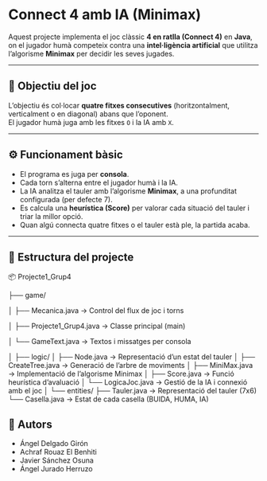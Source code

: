 # Connect 4 amb IA (Minimax)

Aquest projecte implementa el joc clàssic **4 en ratlla (Connect 4)** en **Java**, on el jugador humà competeix contra una **intel·ligència artificial** que utilitza l’algorisme **Minimax** per decidir les seves jugades.

---

## 🎯 Objectiu del joc
L’objectiu és col·locar **quatre fitxes consecutives** (horitzontalment, verticalment o en diagonal) abans que l’oponent.  
El jugador humà juga amb les fitxes `O` i la IA amb `X`.

---

## ⚙️ Funcionament bàsic
- El programa es juga per **consola**.  
- Cada torn s’alterna entre el jugador humà i la IA.  
- La IA analitza el tauler amb l’algorisme **Minimax**, a una profunditat configurada (per defecte 7).  
- Es calcula una **heurística (Score)** per valorar cada situació del tauler i triar la millor opció.  
- Quan algú connecta quatre fitxes o el tauler està ple, la partida acaba.

---

## 🧩 Estructura del projecte
📦 Projecte1_Grup4

├── game/

│ ├── Mecanica.java         → Control del flux de joc i torns

│ ├── Projecte1_Grup4.java  → Classe principal (main)

│ └── GameText.java         → Textos i missatges per consola

│
├── logic/
│ ├── Node.java         → Representació d’un estat del tauler
│ ├── CreateTree.java   → Generació de l’arbre de moviments
│ ├── MiniMax.java      → Implementació de l’algorisme Minimax
│ ├── Score.java        → Funció heurística d’avaluació
│ └── LogicaJoc.java    → Gestió de la IA i connexió amb el joc
│
└── entities/
├── Tauler.java     → Representació del tauler (7x6)
└── Casella.java    → Estat de cada casella (BUIDA, HUMA, IA)

## 👥 Autors
- Ángel Delgado Girón
- Achraf Rouaz El Benhiti
- Javier Sánchez Osuna
- Ángel Jurado Herruzo
